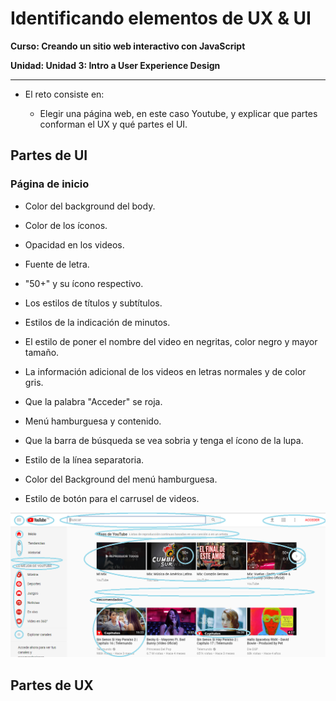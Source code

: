 # Identificando elementos de UX & UI

**Curso: Creando un sitio web interactivo con JavaScript**  

**Unidad:  Unidad 3: Intro a User Experience Design**

***

* El reto consiste en:

   * Elegir una página web, en este caso Youtube, y explicar que partes conforman el UX y qué partes el UI.

## Partes de UI

  ### Página de inicio
  
  * Color del background del body. 

  * Color de los íconos. 

  * Opacidad en los videos.

  * Fuente de letra.

  * "50+" y su ícono respectivo.  

  * Los estilos de títulos y subtítulos.

  * Estilos de la indicación de minutos.

  * El estilo de poner el nombre del video en negritas, color negro y mayor tamaño. 

  * La información adicional de los videos en letras normales y de color gris. 

  * Que la palabra "Acceder" se roja. 

  * Menú hamburguesa y contenido. 

  * Que la barra de búsqueda se vea sobria y tenga el ícono de la lupa. 

  * Estilo de la línea separatoria. 

  * Color del Background del menú hamburguesa. 

  * Estilo de botón para el carrusel de videos. 

  ![UI-Youtube](assets/img/youtube.PNG)


## Partes de UX 